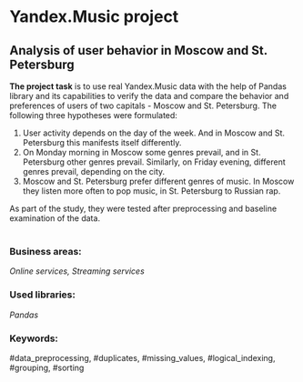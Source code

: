 # Yandex.Music project
## Analysis of user behavior in Moscow and St. Petersburg

**The project task** is to use real Yandex.Music data with the help of Pandas library and its capabilities to verify the data and compare the behavior and preferences of users of two capitals - Moscow and St. Petersburg. The following three hypotheses were formulated:

1. User activity depends on the day of the week. And in Moscow and St. Petersburg this manifests itself differently.
2. On Monday morning in Moscow some genres prevail, and in St. Petersburg other genres prevail. Similarly, on Friday evening, different genres prevail, depending on the city.
3. Moscow and St. Petersburg prefer different genres of music. In Moscow they listen more often to pop music, in St. Petersburg to Russian rap.

As part of the study, they were tested after preprocessing and baseline examination of the data. <br><br>

### Business areas:
*Online services, Streaming services*

### Used libraries:
*Pandas*

### Keywords:
#data_preprocessing, #duplicates, #missing_values, #logical_indexing, #grouping, #sorting

